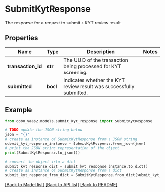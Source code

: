 # SubmitKytResponse

The response for a request to submit a KYT review result.

## Properties

Name | Type | Description | Notes
------------ | ------------- | ------------- | -------------
**transaction_id** | **str** | The UUID of the transaction being processed for KYT screening. | 
**submitted** | **bool** | Indicates whether the KYT review result was successfully submitted. | 

## Example

```python
from cobo_waas2.models.submit_kyt_response import SubmitKytResponse

# TODO update the JSON string below
json = "{}"
# create an instance of SubmitKytResponse from a JSON string
submit_kyt_response_instance = SubmitKytResponse.from_json(json)
# print the JSON string representation of the object
print(SubmitKytResponse.to_json())

# convert the object into a dict
submit_kyt_response_dict = submit_kyt_response_instance.to_dict()
# create an instance of SubmitKytResponse from a dict
submit_kyt_response_from_dict = SubmitKytResponse.from_dict(submit_kyt_response_dict)
```
[[Back to Model list]](../README.md#documentation-for-models) [[Back to API list]](../README.md#documentation-for-api-endpoints) [[Back to README]](../README.md)


